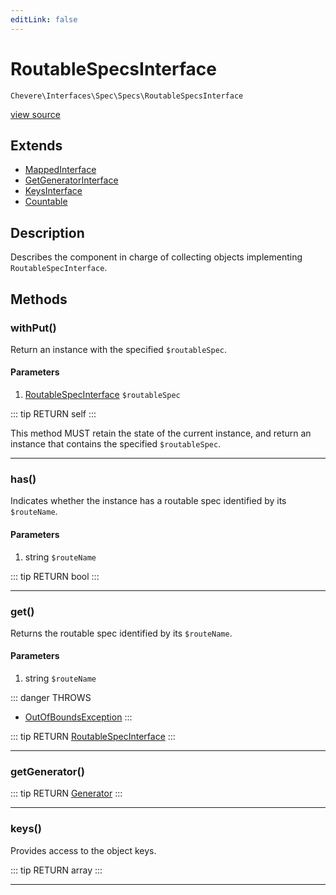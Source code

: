 ```yaml
---
editLink: false
---
```


# RoutableSpecsInterface

`Chevere\Interfaces\Spec\Specs\RoutableSpecsInterface`

[view source](https://github.com/chevere/chevere/blob/master/src/Chevere/Interfaces/Spec/Specs/RoutableSpecsInterface.php)

## Extends

- [MappedInterface](../../DataStructure/MappedInterface.md)
- [GetGeneratorInterface](../../DataStructure/GetGeneratorInterface.md)
- [KeysInterface](../../DataStructure/KeysInterface.md)
- [Countable](https://www.php.net/manual/class.countable)

## Description

Describes the component in charge of collecting objects implementing `RoutableSpecInterface`.

## Methods

### withPut()

Return an instance with the specified `$routableSpec`.

#### Parameters

1. [RoutableSpecInterface](./RoutableSpecInterface.md) `$routableSpec`

::: tip RETURN
self
:::

This method MUST retain the state of the current instance, and return
an instance that contains the specified `$routableSpec`.

---

### has()

Indicates whether the instance has a routable spec identified by its `$routeName`.

#### Parameters

1. string `$routeName`

::: tip RETURN
bool
:::

---

### get()

Returns the routable spec identified by its `$routeName`.

#### Parameters

1. string `$routeName`

::: danger THROWS
- [OutOfBoundsException](../../../Exceptions/Core/OutOfBoundsException.md) 
:::

::: tip RETURN
[RoutableSpecInterface](./RoutableSpecInterface.md)
:::

---

### getGenerator()

::: tip RETURN
[Generator](https://www.php.net/manual/class.generator)
:::

---

### keys()

Provides access to the object keys.

::: tip RETURN
array
:::

---
